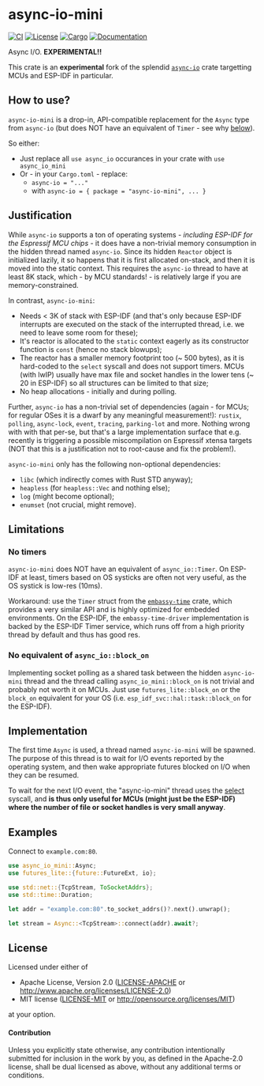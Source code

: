 # async-io-mini

[![CI](https://github.com/ivmarkov/async-io-mini/actions/workflows/ci.yml/badge.svg)](https://github.com/ivmarkov/async-io-mini/actions/workflows/ci.yml)
[![License](https://img.shields.io/badge/license-Apache--2.0_OR_MIT-blue.svg)](https://github.com/ivmarkov/async-io-mini)
[![Cargo](https://img.shields.io/crates/v/async-io-mini.svg)](https://crates.io/crates/async-io-mini)
[![Documentation](https://docs.rs/async-io/badge.svg)](https://docs.rs/async-io-mini)

Async I/O. **EXPERIMENTAL!!**

This crate is an **experimental** fork of the splendid [`async-io`](https://github.com/smol-rs/async-io) crate targetting MCUs and ESP-IDF in particular.

## How to use?

`async-io-mini` is a drop-in, API-compatible replacement for the `Async` type from `async-io` (but does NOT have an equivalent of `Timer` - see why [below](#limitations)).

So either:
* Just replace all `use async_io` occurances in your crate with `use async_io_mini`
* Or - in your `Cargo.toml` - replace:
  * `async-io = "..."`
  * with `async-io = { package = "async-io-mini", ... }`

## Justification

While `async-io` supports a ton of operating systems - _including ESP-IDF for the Espressif MCU chips_ - it does have a non-trivial memory consumption in the hidden thread named `async-io`.  Since its hidden `Reactor` object is initialized lazily, it so happens that it is first allocated on-stack, and then it is moved into the static context. This requires the `async-io` thread to have at least 8K stack, which - by MCU standards! - is relatively large if you are memory-constrained.

In contrast, `async-io-mini`:
- Needs < 3K of stack with ESP-IDF (and that's only because ESP-IDF interrupts are executed on the stack of the interrupted thread, i.e. we need to leave some room for these);
- It's reactor is allocated to the `static` context eagerly as its constructor function is `const` (hence no stack blowups);
- The reactor has a smaller memory footprint too (~ 500 bytes), as it is hard-coded to the `select` syscall and does not support timers. MCUs (with lwIP) usually have max file and socket handles in the lower tens (~ 20 in ESP-IDF) so all structures can be limited to that size;
- No heap allocations - initially and during polling.

Further, `async-io` has a non-trivial set of dependencies (again - for MCUs; for regular OSes it is a dwarf by any meaningful measurement!): `rustix`, `polling`, `async-lock`, `event`, `tracing`, `parking-lot` and more. Nothing wrong with with that per-se, but that's a large implementation surface that e.g. recently is triggering a possible miscompilation on Espressif xtensa targets (NOT that this is a justification not to root-cause and fix the problem!).

`async-io-mini` only has the following non-optional dependencies:
- `libc` (which indirectly comes with Rust STD anyway);
- `heapless` (for `heapless::Vec` and nothing else);
- `log` (might become optional);
- `enumset` (not crucial, might remove).

## Limitations

### No timers

`async-io-mini` does NOT have an equivalent of `async_io::Timer`. On ESP-IDF at least, timers based on OS systicks are often not very useful, as the OS systick is low-res (10ms).

Workaround: use the `Timer` struct from the [`embassy-time`](https://crates.io/crates/embassy-time) crate, which provides a very similar API and is highly optimized for embedded environments. On the ESP-IDF, the `embassy-time-driver` implementation is backed by the ESP-IDF Timer service, which runs off from a high priority thread by default and thus has good res.

### No equivalent of `async_io::block_on`

Implementing socket polling as a shared task between the hidden `async-io-mini` thread and the thread calling `async_io_mini::block_on` is not trivial and probably not worth it on MCUs. Just use `futures_lite::block_on` or the `block_on` equivalent for your OS (i.e. `esp_idf_svc::hal::task::block_on` for the ESP-IDF).

## Implementation

The first time `Async` is used, a thread named `async-io-mini` will be spawned.
The purpose of this thread is to wait for I/O events reported by the operating system, and then
wake appropriate futures blocked on I/O when they can be resumed.

To wait for the next I/O event, the "async-io-mini" thread uses the [select](https://en.wikipedia.org/wiki/Select_(Unix)) syscall, and **is thus only useful for MCUs (might just be the ESP-IDF) where the number of file or socket handles is very small anyway**.

## Examples

Connect to `example.com:80`.

```rust
use async_io_mini::Async;
use futures_lite::{future::FutureExt, io};

use std::net::{TcpStream, ToSocketAddrs};
use std::time::Duration;

let addr = "example.com:80".to_socket_addrs()?.next().unwrap();

let stream = Async::<TcpStream>::connect(addr).await?;
```

## License

Licensed under either of

 * Apache License, Version 2.0 ([LICENSE-APACHE](LICENSE-APACHE) or http://www.apache.org/licenses/LICENSE-2.0)
 * MIT license ([LICENSE-MIT](LICENSE-MIT) or http://opensource.org/licenses/MIT)

at your option.

#### Contribution

Unless you explicitly state otherwise, any contribution intentionally submitted
for inclusion in the work by you, as defined in the Apache-2.0 license, shall be
dual licensed as above, without any additional terms or conditions.
